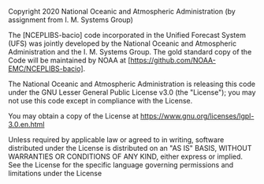 Copyright 2020 National Oceanic and Atmospheric Administration (by assignment from I. M. Systems Group)
 
The [NCEPLIBS-bacio] code incorporated in the Unified Forecast System (UFS) was jointly developed by the National Oceanic and Atmospheric Administration and the I. M. Systems Group. The gold standard copy of the Code will be maintained by NOAA at [https://github.com/NOAA-EMC/NCEPLIBS-bacio].
 
The National Oceanic and Atmospheric Administration is releasing this code under the GNU Lesser General Public License v3.0 (the "License"); you may not use this code except in compliance with the License. 

You may obtain a copy of the License at
	https://www.gnu.org/licenses/lgpl-3.0.en.html
 
Unless required by applicable law or agreed to in writing, software distributed under the License is distributed on an "AS IS" BASIS, WITHOUT WARRANTIES OR CONDITIONS OF ANY KIND, either express or implied. See the License for the specific language governing permissions and limitations under the License
